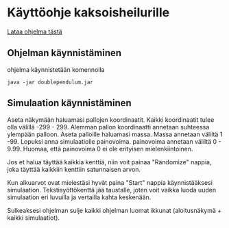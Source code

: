 ﻿# Käyttöohje kaksoisheilurille

[Lataa ohjelma tästä](Linkki)

## Ohjelman käynnistäminen

ohjelma käynnistetään komennolla 

```
java -jar doublependulum.jar
```

## Simulaation käynnistäminen

Aseta näkymään haluamasi pallojen koordinaatit. Kaikki koordinaatit tulee olla välillä -299 - 299. Alemman pallon koordinaatti annetaan suhteessa ylempään palloon. 
Aseta palloille haluamasi massa. Massa annetaan väliltä 1 -99. 
Lopuksi anna simulaatiolle painovoima. painovoima annetaan väliltä 0 - 9.99. Huomaa, että painovoima 0 ei ole erityisen mielenkiintoinen.

Jos et halua täyttää kaikkia kenttiä, niin voit painaa "Randomize" nappia, joka täyttää kaikkiin kenttiin satunnaisen arvon.

Kun alkuarvot ovat mielestäsi hyvät paina "Start" nappia käynnistääksesi simulaation. Tekstisyöttökenttä jää taustalle, joten voit vaikka luoda uuden simulaation eri luvuilla ja vertailla kahta keskenään.

Sulkeaksesi ohjelman sulje kaikki ohjelman luomat ikkunat (aloitusnäkymä + kaikki simulaatiot).
